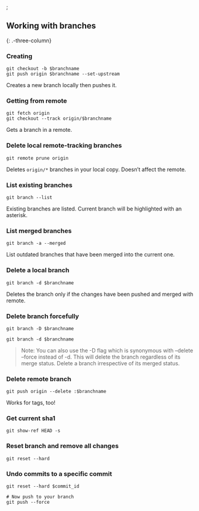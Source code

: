 ;

Working with branches
---------------------

{: .-three-column}

### Creating

    git checkout -b $branchname
    git push origin $branchname --set-upstream

Creates a new branch locally then pushes it.

### Getting from remote

    git fetch origin
    git checkout --track origin/$branchname

Gets a branch in a remote.

### Delete local remote-tracking branches

    git remote prune origin

Deletes `origin/*` branches in your local copy. Doesn’t affect the remote.

### List existing branches

    git branch --list

Existing branches are listed. Current branch will be highlighted with an asterisk.

### List merged branches

    git branch -a --merged

List outdated branches that have been merged into the current one.

### Delete a local branch

    git branch -d $branchname

Deletes the branch only if the changes have been pushed and merged with remote.

### Delete branch forcefully

    git branch -D $branchname

    git branch -d $branchname

> Note: You can also use the -D flag which is synonymous with –delete –force instead of -d. This will delete the branch regardless of its merge status. Delete a branch irrespective of its merged status.

### Delete remote branch

    git push origin --delete :$branchname

Works for tags, too!

### Get current sha1

    git show-ref HEAD -s

### Reset branch and remove all changes

    git reset --hard

### Undo commits to a specific commit

    git reset --hard $commit_id

    # Now push to your branch
    git push --force
